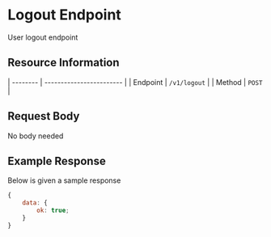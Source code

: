 # Logout Endpoint

User logout endpoint

## Resource Information

| -------- | ------------------------ |
| Endpoint | `/v1/logout` |
| Method | `POST` |

## Request Body

No body needed

## Example Response

Below is given a sample response

```javascript
{
	data: {
		ok: true;
	}
}
```
